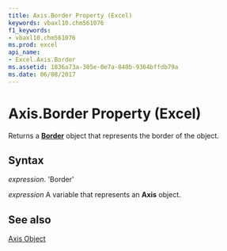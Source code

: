 ```yaml
---
title: Axis.Border Property (Excel)
keywords: vbaxl10.chm561076
f1_keywords:
- vbaxl10.chm561076
ms.prod: excel
api_name:
- Excel.Axis.Border
ms.assetid: 1836a73a-305e-0e7a-840b-9364bffdb79a
ms.date: 06/08/2017
---
```



# Axis.Border Property (Excel)

Returns a  **[Border](Excel.Border(objec).md)** object that represents the border of the object.


## Syntax

 _expression_. 'Border'

 _expression_ A variable that represents an **Axis** object.


## See also


[Axis Object](Excel.Axis(objec).md)

